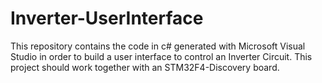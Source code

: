 # Inverter-UserInterface
This repository contains the code in c# generated with Microsoft Visual Studio in order to build a user interface to control an Inverter Circuit. This project should work together with an STM32F4-Discovery board.
